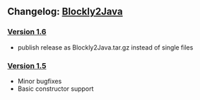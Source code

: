 ## Changelog: [Blockly2Java](https://github.com/ValentinHerrmann/Blockly2Java)

### [Version 1.6](https://github.com/ValentinHerrmann/Blockly2Java/releases/tag/1.6)
- publish release as Blockly2Java.tar.gz instead of single files

### [Version 1.5](https://github.com/ValentinHerrmann/Blockly2Java/releases/tag/1.5)
- Minor bugfixes
- Basic constructor support
